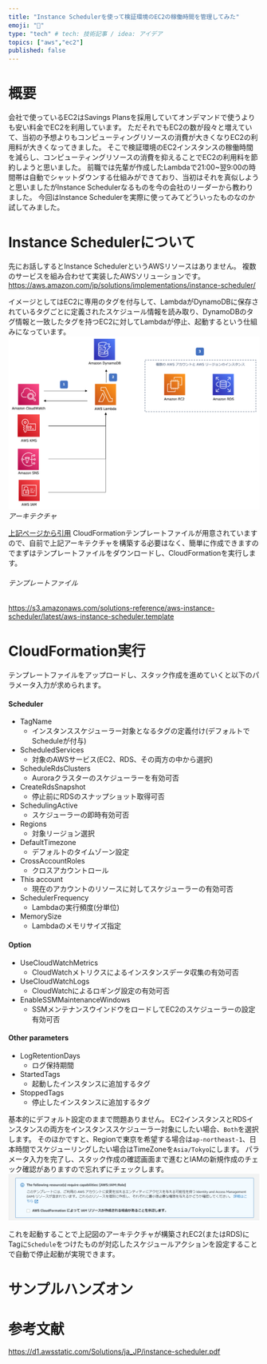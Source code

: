 ```yaml
---
title: "Instance Schedulerを使って検証環境のEC2の稼働時間を管理してみた"
emoji: "🐁"
type: "tech" # tech: 技術記事 / idea: アイデア
topics: ["aws","ec2"]
published: false
---
```


# 概要
会社で使っているEC2はSavings Plansを採用していてオンデマンドで使うよりも安い料金でEC2を利用しています。
ただそれでもEC2の数が段々と増えていて、当初の予想よりもコンピューティングリソースの消費が大きくなりEC2の利用料が大きくなってきました。
そこで検証環境のEC2インスタンスの稼働時間を減らし、コンピューティングリソースの消費を抑えることでEC2の利用料を節約しようと思いました。
前職では先輩が作成したLambdaで21:00~翌9:00の時間帯は自動でシャットダウンする仕組みができており、当初はそれを真似しようと思いましたがInstance Schedulerなるものを今の会社のリーダーから教わりました。
今回はInstance Schedulerを実際に使ってみてどういったものなのか試してみました。

# Instance Schedulerについて
先にお話しするとInstance SchedulerというAWSリソースはありません。
複数のサービスを組み合わせて実装したAWSソリューションです。
https://aws.amazon.com/jp/solutions/implementations/instance-scheduler/

イメージとしてはEC2に専用のタグを付与して、LambdaがDynamoDBに保存されているタグごとに定義されたスケジュール情報を読み取り、DynamoDBのタグ情報と一致したタグを持つEC2に対してLambdaが停止、起動するという仕組みになっています。
![](/images/ec2-schedule/image1.png)
*アーキテクチャ*

[上記ページから引用](https://aws.amazon.com/jp/solutions/implementations/instance-scheduler/)
CloudFormationテンプレートファイルが用意されていますので、自前で上記アーキテクチャを構築する必要はなく、簡単に作成できますのでまずはテンプレートファイルをダウンロードし、CloudFormationを実行します。
###### テンプレートファイル
https://s3.amazonaws.com/solutions-reference/aws-instance-scheduler/latest/aws-instance-scheduler.template

# CloudFormation実行
テンプレートファイルをアップロードし、スタック作成を進めていくと以下のパラメータ入力が求められます。

#### Scheduler
- TagName
  - インスタンススケジューラー対象となるタグの定義付け(デフォルトでScheduleが付与)
- ScheduledServices
  - 対象のAWSサービス(EC2、RDS、その両方の中から選択)
- ScheduleRdsClusters
  - Auroraクラスターのスケジューラーを有効可否
- CreateRdsSnapshot
  - 停止前にRDSのスナップショット取得可否
- SchedulingActive
  - スケジューラーの即時有効可否
- Regions
  - 対象リージョン選択
- DefaultTimezone
  - デフォルトのタイムゾーン設定
- CrossAccountRoles
  - クロスアカウントロール
- This account
  - 現在のアカウントのリソースに対してスケジューラーの有効可否
- SchedulerFrequency
  - Lambdaの実行頻度(分単位)
- MemorySize
  - Lambdaのメモリサイズ指定

#### Option
- UseCloudWatchMetrics
  - CloudWatchメトリクスによるインスタンスデータ収集の有効可否
- UseCloudWatchLogs
  - CloudWatchによるロギング設定の有効可否
- EnableSSMMaintenanceWindows
  - SSMメンテナンスウインドウをロードしてEC2のスケジューラーの設定有効可否

#### Other parameters
- LogRetentionDays
  - ログ保持期間
- StartedTags
  - 起動したインスタンスに追加するタグ
- StoppedTags
  - 停止したインスタンスに追加するタグ

基本的にデフォルト設定のままで問題ありません。
EC2インスタンスとRDSインスタンスの両方をインスタンススケジューラー対象にしたい場合、`Both`を選択します。
そのほかですと、Regionで東京を希望する場合は`ap-northeast-1`、日本時間でスケジューリングしたい場合はTimeZoneを`Asia/Tokyo`にします。
パラメータ入力を完了し、スタック作成の確認画面まで進むとIAMの新規作成のチェック確認がありますので忘れずにチェックします。
![](/images/ec2-schedule/image2.png)

これを起動することで上記図のアーキテクチャが構築されEC2(またはRDS)にTagに`Schedule`をつけたものが対応したスケジュールアクションを設定することで自動で停止起動が実現できます。

# サンプルハンズオン


# 参考文献
https://d1.awsstatic.com/Solutions/ja_JP/instance-scheduler.pdf